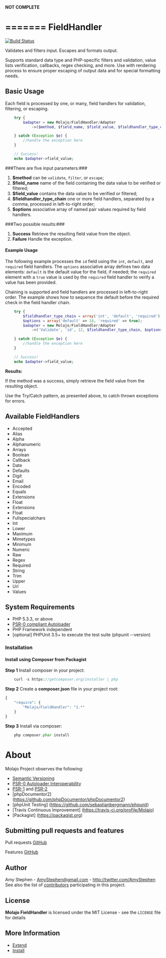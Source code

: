 **NOT COMPLETE**

=======
FieldHandler
=======

[![Build Status](https://travis-ci.org/Molajo/FieldHandler.png?branch=master)](https://travis-ci.org/Molajo/FieldHandler)

Validates and filters input. Escapes and formats output.

Supports standard data type and PHP-specific filters and validation, value lists verification, callbacks, regex checking, and more.
 Use with rendering process to ensure proper escaping of output data and for special formatting needs.

## Basic Usage ##

Each field is processed by one, or many, field handlers for validation, filtering, or escaping.

```php
    try {
        $adapter = new Molajo/FieldHandler/Adapter
            ->($method, $field_name, $field_value, $fieldhandler_type_chain, $options);

    } catch (Exception $e) {
        //handle the exception here
    }

    // Success!
    echo $adapter->field_value;
```

###There are five input parameters:###

1. **$method** can be `validate`, `filter`, or `escape`;
2. **$field_name** name of the field containing the data value to be verified or filtered;
3. **$field_value** contains the data value to be verified or filtered;
4. **$fieldhandler_type_chain** one or more field handlers, separated by a comma, processed in left-to-right order;
5. **$options** associative array of named pair values required by field handlers.

###Two possible results:###

1. **Success** Retrieve the resulting field value from the object.
2. **Failure** Handle the exception.

#### Example Usage ####

The following example processes the `id` field using the `int`, `default`, and `required` field handlers.
The `options` associative array defines two data elements: `default` is the default value for the field, if needed;
the `required` element with a `true` value is used by the `required` field handler to verify a value has been
 provided.

Chaining is supported and field handlers are processed in left-to-right order. The example shows how to sequence
 the default before the required check in the field handler chain.

```php
    try {
        $fieldhandler_type_chain = array('int', 'default', 'required');
        $options = array('default' => 14, 'required' => true);
        $adapter = new Molajo/FieldHandler/Adapter
            ->('Validate', 'id', 12, $fieldhandler_type_chain, $options);

    } catch (Exception $e) {
        //handle the exception here
    }

    // Success!
    echo $adapter->field_value;

```
**Results:**

If the method was a success, simply retrieve the field value from the resulting object.

Use the Try/Catch pattern, as presented above, to catch thrown exceptions for errors.

## Available FieldHandlers ##

* Accepted
* Alias
* Alpha
* Alphanumeric
* Arrays
* Boolean
* Callback
* Date
* Defaults
* Digit
* Email
* Encoded
* Equals
* Extensions
* Float
* Extensions
* Float
* Fullspecialchars
* Int
* Lower
* Maximum
* Mimetypes
* Minimum
* Numeric
* Raw
* Regex
* Required
* String
* Trim
* Upper
* Url
* Values

## System Requirements ##

* PHP 5.3.3, or above
* [PSR-0 compliant Autoloader](https://github.com/php-fig/fig-standards/blob/master/accepted/PSR-0.md)
* PHP Framework independent
* [optional] PHPUnit 3.5+ to execute the test suite (phpunit --version)

### Installation

#### Install using Composer from Packagist

**Step 1** Install composer in your project:

```php
    curl -s https://getcomposer.org/installer | php
```

**Step 2** Create a **composer.json** file in your project root:

```php
{
    "require": {
        "Molajo/FieldHandler": "1.*"
    }
}
```

**Step 3** Install via composer:

```php
    php composer.phar install
```

About
=====

Molajo Project observes the following:

 * [Semantic Versioning](http://semver.org/)
 * [PSR-0 Autoloader Interoperability](https://github.com/php-fig/fig-standards/blob/master/accepted/PSR-0.md)
 * [PSR-1](https://github.com/php-fig/fig-standards/blob/master/accepted/PSR-1-basic-coding-standard.md)
 and [PSR-2](https://github.com/php-fig/fig-standards/blob/master/accepted/PSR-2-coding-style-guide.md)
 * [phpDocumentor2] (https://github.com/phpDocumentor/phpDocumentor2)
 * [phpUnit Testing] (https://github.com/sebastianbergmann/phpunit)
 * [Travis Continuous Improvement] (https://travis-ci.org/profile/Molajo)
 * [Packagist] (https://packagist.org)


Submitting pull requests and features
------------------------------------

Pull requests [GitHub](https://github.com/Molajo/FieldHandler/pulls)

Features [GitHub](https://github.com/Molajo/FieldHandler/issues)

Author
------

Amy Stephen - <AmyStephen@gmail.com> - <http://twitter.com/AmyStephen><br />
See also the list of [contributors](https://github.com/Molajo/FieldHandler/contributors) participating in this project.

License
-------

**Molajo FieldHandler** is licensed under the MIT License - see the `LICENSE` file for details

More Information
----------------
- [Extend](https://github.com/Molajo/FieldHandler/blob/master/.dev/Doc/extend.md)
- [Install](https://github.com/Molajo/FieldHandler/blob/master/.dev/Doc/install.md)
